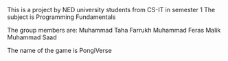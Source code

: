 This is a project by NED university students from CS-IT in semester 1 
The subject is Programming Fundamentals

The group members are:
Muhammad Taha Farrukh
Muhammad Feras Malik
Muhammad Saad

The name of the game is PongiVerse